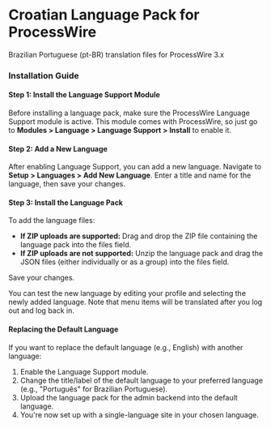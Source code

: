 # Croatian Language Pack for ProcessWire

Brazilian Portuguese (pt-BR) translation files for ProcessWire 3.x

### Installation Guide

#### Step 1: Install the Language Support Module

Before installing a language pack, make sure the ProcessWire Language Support module is active. This module comes with ProcessWire, so just go to **Modules > Language > Language Support > Install** to enable it.

#### Step 2: Add a New Language

After enabling Language Support, you can add a new language. Navigate to **Setup > Languages > Add New Language**. Enter a title and name for the language, then save your changes.

#### Step 3: Install the Language Pack

To add the language files:

- **If ZIP uploads are supported:** Drag and drop the ZIP file containing the language pack into the files field.
- **If ZIP uploads are not supported:** Unzip the language pack and drag the JSON files (either individually or as a group) into the files field.

Save your changes.

You can test the new language by editing your profile and selecting the newly added language. Note that menu items will be translated after you log out and log back in.

#### Replacing the Default Language

If you want to replace the default language (e.g., English) with another language:

1. Enable the Language Support module.
2. Change the title/label of the default language to your preferred language (e.g., "Português" for Brazilian Portuguese).
3. Upload the language pack for the admin backend into the default language.
4. You're now set up with a single-language site in your chosen language.
